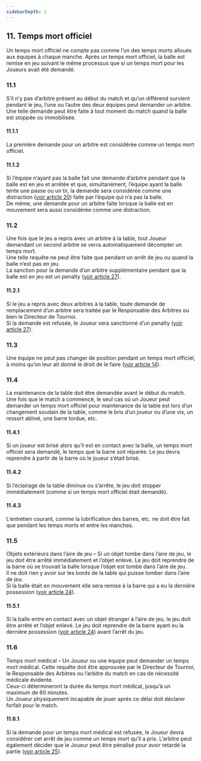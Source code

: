 ```yaml
---
sidebarDepth: 2
---
```


## 11. Temps mort officiel
Un temps mort officiel ne compte pas comme l’un des temps morts alloués aux équipes à chaque manche. Après un temps mort officiel, la balle est remise en jeu suivant le même processus que si un temps mort pour les Joueurs avait été demandé.

### 11.1
S’il n’y pas d’arbitre présent au début du match et qu’un différend survient pendant le jeu, l’une ou l’autre des deux équipes peut demander un arbitre. Une telle demande peut être faite à tout moment du match quand la balle est stoppée ou immobilisée.

#### 11.1.1
La première demande pour un arbitre est considérée comme un temps mort officiel.

#### 11.1.2
Si l’équipe n’ayant pas la balle fait une demande d’arbitre pendant que la balle est en jeu et arrêtée et que, simultanément, l’équipe ayant la balle tente une passe ou un tir, la demande sera considérée comme une distraction ([voir article 20](./Distraction)) faite par l’équipe qui n’a pas la balle. <br>
De même, une demande pour un arbitre faite lorsque la balle est en mouvement sera aussi considérée comme une distraction.

### 11.2
Une fois que le jeu a repris avec un arbitre à la table, tout Joueur demandant un second arbitre se verra automatiquement décompter un temps mort. <br>
Une telle requête ne peut être faite que pendant un arrêt de jeu ou quand la balle n’est pas en jeu. <br>
La sanction pour la demande d’un arbitre supplémentaire pendant que la balle est en jeu est un penalty ([voir article 27](./Penalty)).

#### 11.2.1
Si le jeu a repris avec deux arbitres à la table, toute demande de remplacement d’un arbitre sera traitée par le Responsable des Arbitres ou bien le Directeur de Tournoi. <br>
Si la demande est refusée, le Joueur sera sanctionné d’un penalty ([voir article 27](./Penalty)).

### 11.3
Une équipe ne peut pas changer de position pendant un temps mort officiel, à moins qu’on leur ait donné le droit de le faire ([voir article 14](./Changement-de-positions)).

### 11.4
La maintenance de la table doit être demandée avant le début du match. Une fois que le match a commencé, le seul cas où un Joueur peut demander un temps mort officiel pour maintenance de la table est lors d’un changement soudain de la table, comme le bris d’un joueur ou d’une vis, un ressort abîmé, une barre tordue, etc.

#### 11.4.1
Si un joueur est brisé alors qu’il est en contact avec la balle, un temps mort officiel sera demandé, le temps que la barre soit réparée. Le jeu devra reprendre à partir de la barre où le joueur s’était brisé.

#### 11.4.2
Si l’éclairage de la table diminue ou s’arrête, le jeu doit stopper immédiatement (comme si un temps mort officiel était demandé).

#### 11.4.3
L’entretien courant, comme la lubrification des barres, etc. ne doit être fait que pendant les temps morts et entre les manches.

### 11.5
Objets extérieurs dans l’aire de jeu – Si un objet tombe dans l’aire de jeu, le jeu doit être arrêté immédiatement et l’objet enlevé. Le jeu doit reprendre de la barre où se trouvait la balle lorsque l’objet est tombé dans l’aire de jeu. <br>
Il ne doit rien y avoir sur les bords de la table qui puisse tomber dans l’aire de jeu. <br>
Si la balle était en mouvement elle sera remise à la barre qui a eu la dernière possession ([voir article 24](./Temps-de-possession)).

#### 11.5.1
Si la balle entre en contact avec un objet étranger à l’aire de jeu, le jeu doit être
arrêté et l’objet enlevé. Le jeu doit reprendre de la barre ayant eu la dernière
possession ([voir article 24](./Temps-de-possession)) avant l’arrêt du jeu.

### 11.6
Temps mort médical – Un Joueur ou une équipe peut demander un temps mort médical. Cette requête doit être approuvée par le Directeur de Tournoi, le Responsable des Arbitres ou l’arbitre du match en cas de nécessité médicale évidente. <br>
Ceux-ci détermineront la durée du temps mort médical, jusqu’à un maximum de 60 minutes. <br>
Un Joueur physiquement incapable de jouer après ce délai doit déclarer forfait pour le match.

#### 11.6.1
Si la demande pour un temps mort médical est refusée, le Joueur devra considérer cet arrêt de jeu comme un temps mort qu’il a pris. L’arbitre peut également décider que le Joueur peut être pénalisé pour avoir retardé la partie
([voir article 25](./Retardement-de-la-partie)).